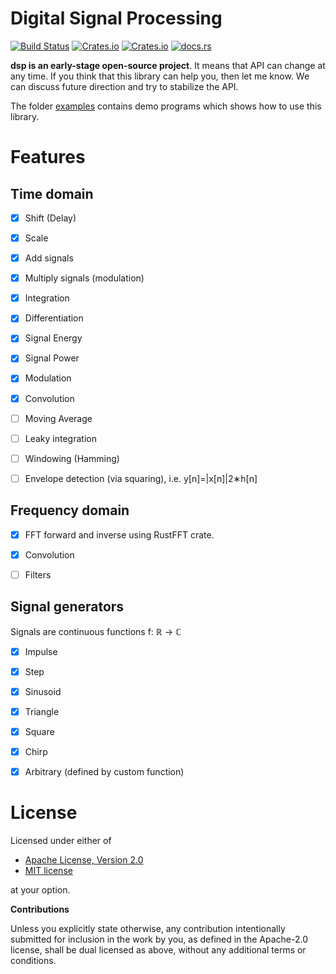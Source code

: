 # Digital Signal Processing 

[![Build Status](https://travis-ci.org/klangner/dsp.svg?branch=master)](https://travis-ci.org/klangner/dsp)
[![Crates.io](https://img.shields.io/crates/v/dsp.svg)](https://crates.io/crates/dsp) [![Crates.io](https://img.shields.io/crates/l/dsp.svg)](https://github.com/klangner/dsp/blob/master/LICENSE-MIT) [![docs.rs](https://docs.rs/dsp/badge.svg)](https://docs.rs/dsp/)

**dsp is an early-stage open-source project**. It means that API can change at any time.
If you think that this library can help you, then let me know. We can discuss future direction and try to stabilize the API.

The folder [examples](https://github.com/klangner/dsp/tree/master/examples) contains demo programs which shows how to use this library.


# Features
   
## Time domain

  * [x] Shift (Delay)
  * [x] Scale
  * [x] Add signals
  * [x] Multiply signals (modulation)
  * [x] Integration
  * [x] Differentiation
  * [x] Signal Energy
  * [x] Signal Power
  * [x] Modulation
  * [x] Convolution
  * [ ] Moving Average
  * [ ] Leaky integration
  * [ ] Windowing (Hamming)
  * [ ] Envelope detection (via squaring), i.e. y[n]=|x[n]|2∗h[n]

  
## Frequency domain

  * [x] FFT forward and inverse using RustFFT crate.
  * [x] Convolution
  * [ ] Filters
  
  
## Signal generators

Signals are continuous functions f: ℝ -> ℂ 
  
  * [x] Impulse
  * [x] Step
  * [x] Sinusoid
  * [x] Triangle
  * [x] Square
  * [x] Chirp
  * [x] Arbitrary (defined by custom function)
  
  
# License

Licensed under either of

 * [Apache License, Version 2.0](http://www.apache.org/licenses/LICENSE-2.0)
 * [MIT license](http://opensource.org/licenses/MIT)

at your option.


**Contributions**

Unless you explicitly state otherwise, any contribution intentionally submitted
for inclusion in the work by you, as defined in the Apache-2.0 license, shall be
dual licensed as above, without any additional terms or conditions.
